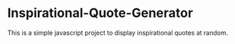 # Inspirational-Quote-Generator
This is a simple javascript project to display inspirational quotes at random.
